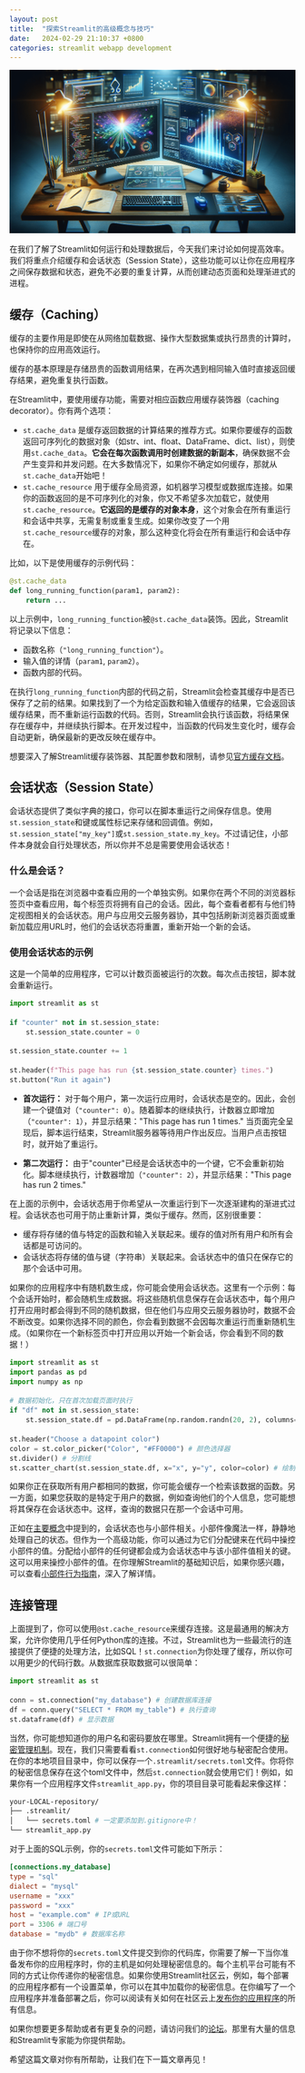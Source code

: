 ```yaml
---
layout: post
title:  "探索Streamlit的高级概念与技巧"
date:   2024-02-29 21:10:37 +0800
categories: streamlit webapp development
---
```


![探索Streamlit的高级概念与技巧](https://raw.githubusercontent.com/jamiesun/images/master/default/q4FYXx.png)

在我们了解了Streamlit如何运行和处理数据后，今天我们来讨论如何提高效率。我们将重点介绍缓存和会话状态（Session State），这些功能可以让你在应用程序之间保存数据和状态，避免不必要的重复计算，从而创建动态页面和处理渐进式的进程。

## 缓存（Caching）

缓存的主要作用是即使在从网络加载数据、操作大型数据集或执行昂贵的计算时，也保持你的应用高效运行。

缓存的基本原理是存储昂贵的函数调用结果，在再次遇到相同输入值时直接返回缓存结果，避免重复执行函数。

在Streamlit中，要使用缓存功能，需要对相应函数应用缓存装饰器（caching decorator）。你有两个选项：

- `st.cache_data` 是缓存返回数据的计算结果的推荐方式。如果你要缓存的函数返回可序列化的数据对象（如str、int、float、DataFrame、dict、list），则使用`st.cache_data`。**它会在每次函数调用时创建数据的新副本**，确保数据不会产生变异和并发问题。在大多数情况下，如果你不确定如何缓存，那就从`st.cache_data`开始吧！
- `st.cache_resource` 用于缓存全局资源，如机器学习模型或数据库连接。如果你的函数返回的是不可序列化的对象，你又不希望多次加载它，就使用`st.cache_resource`。**它返回的是缓存的对象本身**，这个对象会在所有重运行和会话中共享，无需复制或重复生成。如果你改变了一个用`st.cache_resource`缓存的对象，那么这种变化将会在所有重运行和会话中存在。

比如，以下是使用缓存的示例代码：

```python
@st.cache_data
def long_running_function(param1, param2):
    return ...
```

以上示例中，`long_running_function`被`@st.cache_data`装饰。因此，Streamlit将记录以下信息：

- 函数名称（`"long_running_function"`）。
- 输入值的详情（`param1`, `param2`）。
- 函数内部的代码。

在执行`long_running_function`内部的代码之前，Streamlit会检查其缓存中是否已保存了之前的结果。如果找到了一个为给定函数和输入值缓存的结果，它会返回该缓存结果，而不重新运行函数的代码。否则，Streamlit会执行该函数，将结果保存在缓存中，并继续执行脚本。在开发过程中，当函数的代码发生变化时，缓存会自动更新，确保最新的更改反映在缓存中。

想要深入了解Streamlit缓存装饰器、其配置参数和限制，请参见[官方缓存文档](https://docs.streamlit.io/library/advanced-features/caching)。

## 会话状态（Session State）

会话状态提供了类似字典的接口，你可以在脚本重运行之间保存信息。使用`st.session_state`和键或属性标记来存储和回调值。例如，`st.session_state["my_key"]`或`st.session_state.my_key`。不过请记住，小部件本身就会自行处理状态，所以你并不总是需要使用会话状态！

### 什么是会话？

一个会话是指在浏览器中查看应用的一个单独实例。如果你在两个不同的浏览器标签页中查看应用，每个标签页将拥有自己的会话。因此，每个查看者都有与他们特定视图相关的会话状态。用户与应用交云服务器协，其中包括刷新浏览器页面或重新加载应用URL时，他们的会话状态将重置，重新开始一个新的会话。

### 使用会话状态的示例

这是一个简单的应用程序，它可以计数页面被运行的次数。每次点击按钮，脚本就会重新运行。

```python
import streamlit as st

if "counter" not in st.session_state:
    st.session_state.counter = 0

st.session_state.counter += 1

st.header(f"This page has run {st.session_state.counter} times.")
st.button("Run it again")
```

- **首次运行：** 对于每个用户，第一次运行应用时，会话状态是空的。因此，会创建一个键值对（`"counter": 0`）。随着脚本的继续执行，计数器立即增加（`"counter": 1`），并显示结果："This page has run 1 times." 当页面完全呈现后，脚本运行结束，Streamlit服务器等待用户作出反应。当用户点击按钮时，就开始了重运行。

- **第二次运行：** 由于"counter"已经是会话状态中的一个键，它不会重新初始化。脚本继续执行，计数器增加（`"counter": 2`），并显示结果："This page has run 2 times."

在上面的示例中，会话状态用于你希望从一次重运行到下一次逐渐建构的渐进式过程。会话状态也可用于防止重新计算，类似于缓存。然而，区别很重要：

- 缓存将存储的值与特定的函数和输入关联起来。缓存的值对所有用户和所有会话都是可访问的。
- 会话状态将存储的值与键（字符串）关联起来。会话状态中的值只在保存它的那个会话中可用。

如果你的应用程序中有随机数生成，你可能会使用会话状态。这里有一个示例：每个会话开始时，都会随机生成数据。将这些随机信息保存在会话状态中，每个用户打开应用时都会得到不同的随机数据，但在他们与应用交云服务器协时，数据不会不断改变。如果你选择不同的颜色，你会看到数据不会因每次重运行而重新随机生成。（如果你在一个新标签页中打开应用以开始一个新会话，你会看到不同的数据！）

```python
import streamlit as st
import pandas as pd
import numpy as np

# 数据初始化，只在首次加载页面时执行
if "df" not in st.session_state:
    st.session_state.df = pd.DataFrame(np.random.randn(20, 2), columns=["x", "y"])

st.header("Choose a datapoint color")
color = st.color_picker("Color", "#FF0000") # 颜色选择器
st.divider() # 分割线
st.scatter_chart(st.session_state.df, x="x", y="y", color=color) # 绘制散点图
```

如果你正在获取所有用户都相同的数据，你可能会缓存一个检索该数据的函数。另一方面，如果您获取的是特定于用户的数据，例如查询他们的个人信息，您可能想将其保存在会话状态中。这样，查询的数据只在那一个会话中可用。

正如在[主要概念](https://docs.streamlit.io/get-started/fundamentals/main-concepts#widgets)中提到的，会话状态也与小部件相关。小部件像魔法一样，静静地处理自己的状态。但作为一个高级功能，你可以通过为它们分配键来在代码中操控小部件的值。分配给小部件的任何键都会成为会话状态中与该小部件值相关的键。这可以用来操控小部件的值。在你理解Streamlit的基础知识后，如果你感兴趣，可以查看[小部件行为指南](https://docs.streamlit.io/library/advanced-features/widget-behavior)，深入了解详情。

## 连接管理

上面提到了，你可以使用`@st.cache_resource`来缓存连接。这是最通用的解决方案，允许你使用几乎任何Python库的连接。不过，Streamlit也为一些最流行的连接提供了便捷的处理方法，比如SQL！`st.connection`为你处理了缓存，所以你可以用更少的代码行数。从数据库获取数据可以很简单：

```python
import streamlit as st

conn = st.connection("my_database") # 创建数据库连接
df = conn.query("SELECT * FROM my_table") # 执行查询
st.dataframe(df) # 显示数据
```

当然，你可能想知道你的用户名和密码要放在哪里。Streamlit拥有一个便捷的[秘密管理机制](https://docs.streamlit.io/library/advanced-features/secrets-management)。现在，我们只需要看看`st.connection`如何很好地与秘密配合使用。在你的本地项目目录中，你可以保存一个`.streamlit/secrets.toml`文件。你将你的秘密信息保存在这个toml文件中，然后`st.connection`就会使用它们！例如，如果你有一个应用程序文件`streamlit_app.py`，你的项目目录可能看起来像这样：

```bash
your-LOCAL-repository/
├── .streamlit/
│   └── secrets.toml # 一定要添加到.gitignore中！
└── streamlit_app.py
```

对于上面的SQL示例，你的`secrets.toml`文件可能如下所示：

```toml
[connections.my_database]
type = "sql"
dialect = "mysql"
username = "xxx"
password = "xxx"
host = "example.com" # IP或URL
port = 3306 # 端口号
database = "mydb" # 数据库名称
```

由于你不想将你的`secrets.toml`文件提交到你的代码库，你需要了解一下当你准备发布你的应用程序时，你的主机是如何处理秘密信息的。每个主机平台可能有不同的方式让你传递你的秘密信息。如果你使用Streamlit社区云，例如，每个部署的应用程序都有一个设置菜单，你可以在其中加载你的秘密信息。在你编写了一个应用程序并准备部署之后，你可以阅读有关如何在社区云上[发布你的应用程序](https://docs.streamlit.io/streamlit-community-cloud/deploy-your-app)的所有信息。

如果你想要更多帮助或者有更复杂的问题，请访问我们的[论坛](https://discuss.streamlit.io/)。那里有大量的信息和Streamlit专家能为你提供帮助。

希望这篇文章对你有所帮助，让我们在下一篇文章再见！
